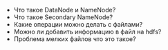 * Что такое DataNode и NameNode?
* Что такое Secondary NameNode?
* Какие операции можно делать с файлами?
* Можно ли добавить информацию в файл на hdfs?
* Проблема мелких файлов что это такое?
